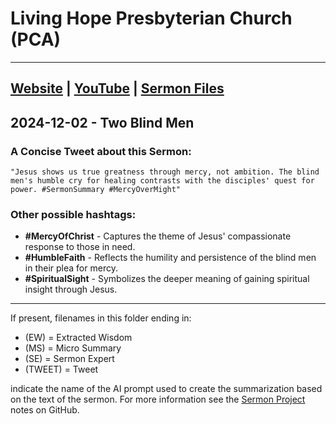# Living Hope Presbyterian Church (PCA)
___

## [Website](https://www.livinghopepresbyterian.org/) | [YouTube](https://www.youtube.com/@LivingHopePresbyterianChurch) | [Sermon Files](https://github.com/jobian-ai/LHP-Sermons/tree/f541cdd7fade61b0d743fa669909c2fa05a46ba1/sermons/24-01-14)

## 2024-12-02 - Two Blind Men

### A Concise Tweet about this Sermon:

```"Jesus shows us true greatness through mercy, not ambition. The blind men's humble cry for healing contrasts with the disciples' quest for power. #SermonSummary #MercyOverMight"```

### Other possible hashtags:

- **#MercyOfChrist** - Captures the theme of Jesus' compassionate response to those in need.
- **#HumbleFaith** - Reflects the humility and persistence of the blind men in their plea for mercy.
- **#SpiritualSight** - Symbolizes the deeper meaning of gaining spiritual insight through Jesus.

___

If present, filenames in this folder ending in:

- (EW) = Extracted Wisdom
- (MS) = Micro Summary
- (SE) =  Sermon Expert
- (TWEET) = Tweet

indicate the name of the AI prompt used to create the summarization based on the text of the sermon.  For more information see the [Sermon Project](https://github.com/jobian-ai/LHP-Sermons/tree/main) notes on GitHub.
